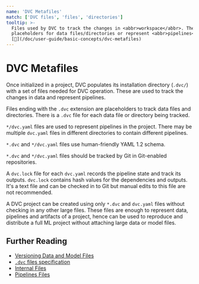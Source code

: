 ```yaml
---
name: 'DVC Metafiles'
match: ['DVC files', 'files', 'directories']
tooltip: >-
  Files used by DVC to track the changes in <abbr>workspace</abbr>. They can be
  placeholders for data files/directories or represent <abbr>pipelines</abbr>.
  [📖](/doc/user-guide/basic-concepts/dvc-metafiles)
---
```


<!--
Mention codification? + link to /doc/use-cases/versioning-data-and-model-files
-->

# DVC Metafiles

Once initialized in a <abbr>project</abbr>, DVC populates its installation
directory (`.dvc/`) with a set of files needed for DVC operation. These are used
to track the changes in data and represent <abbr>pipelines</abbr>.

Files ending with the `.dvc` extension are placeholders to track data files and
directories. There is a `.dvc` file for each data file or directory being
tracked.

`*/dvc.yaml` files are used to represent <abbr>pipelines</abbr> in the
<abbr>project</abbr>. There may be multiple `dvc.yaml` files in different
directories to contain different pipelines.

`*.dvc` and `*/dvc.yaml` files use human-friendly YAML 1.2 schema.

`*.dvc` and `*/dvc.yaml` files should be tracked by Git in Git-enabled
repositories.

A `dvc.lock` file for each `dvc.yaml` records the pipeline state and track its
outputs. `dvc.lock` contains hash values for the <abbr>dependencies</abbr> and
<abbr>outputs</abbr>. It's a text file and can be checked in to Git but manual
edits to this file are not recommended.

A <abbr>DVC project</abbr> can be created using only `*.dvc` and `dvc.yaml`
files without checking in any other large files. These files are enough to
represent data, pipelines and artifacts of a project, hence can be used to
reproduce and distribute a full ML project without attaching large data or model
files.

## Further Reading

- [Versioning Data and Model Files](/doc/use-cases/versioning-data-and-model-files)
- [`.dvc` files specification](/doc/user-guide/project-structure/dvc-files)
- [Internal Files](/doc/user-guide/project-structure/internal-files)
- [Pipelines Files](/doc/user-guide/project-structure/pipelines-files)
